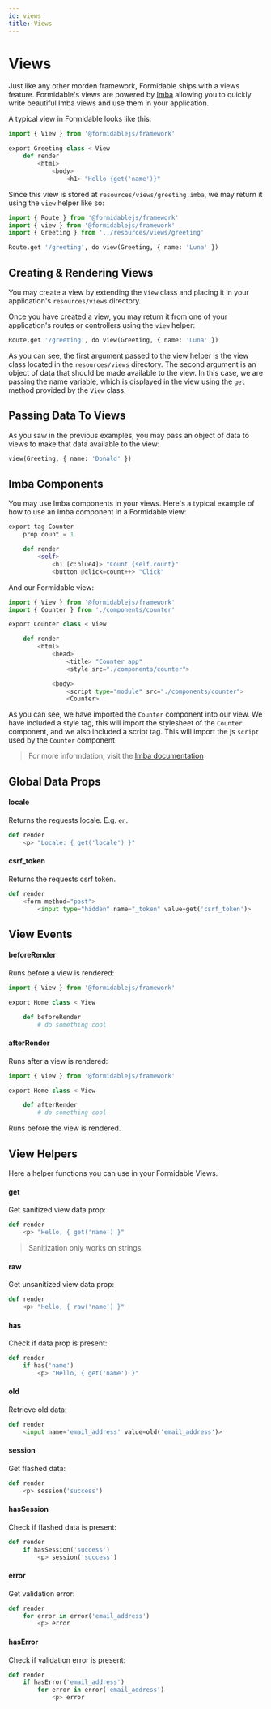 ```yaml
---
id: views
title: Views
---
```


# Views

Just like any other morden framework, Formidable ships with a views feature. Formidable's views are powered by [Imba](https://imba.io/) allowing you to quickly write beautiful Imba views and use them in your application.

A typical view in Formidable looks like this:

```py title="resources/views/greeting.imba"
import { View } from '@formidablejs/framework'

export Greeting class < View
	def render
		<html>
			<body>
				<h1> "Hello {get('name')}"
```

Since this view is stored at `resources/views/greeting.imba`, we may return it using the `view` helper like so:

```py title="routes/api.imba"
import { Route } from '@formidablejs/framework'
import { view } from '@formidablejs/framework'
import { Greeting } from '../resources/views/greeting'

Route.get '/greeting', do view(Greeting, { name: 'Luna' })
```

## Creating & Rendering Views

You may create a view by extending the `View` class and placing it in your application's `resources/views` directory.

Once you have created a view, you may return it from one of your application's routes or controllers using the `view` helper:

```py
Route.get '/greeting', do view(Greeting, { name: 'Luna' })
```

As you can see, the first argument passed to the view helper is the view class located in the `resources/views` directory. The second argument is an object of data that should be made available to the view. In this case, we are passing the name variable, which is displayed in the view using the `get` method provided by the `View` class.

## Passing Data To Views

As you saw in the previous examples, you may pass an object of data to views to make that data available to the view:

```py
view(Greeting, { name: 'Donald' })
```

## Imba Components

You may use Imba components in your views. Here's a typical example of how to use an Imba component in a Formidable view:

```py title="resources/views/components/counter.imba"
export tag Counter
	prop count = 1

	def render
		<self>
			<h1 [c:blue4]> "Count {self.count}"
			<button @click=count++> "Click"

```

And our Formidable view:

```py title="resources/views/app.imba"
import { View } from '@formidablejs/framework'
import { Counter } from './components/counter'

export Counter class < View

	def render
		<html>
			<head>
				<title> "Counter app"
				<style src="./components/counter">

			<body>
				<script type="module" src="./components/counter">
				<Counter>
```

As you can see, we have imported the `Counter` component into our view.
We have included a style tag, this will import the stylesheet of the `Counter` component, and we also included a script tag. This will import the js `script` used by the `Counter` component.

> For more informdation, visit the [Imba documentation](https://imba.io/tags/custom-components)

## Global Data Props

#### locale

Returns the requests locale. E.g. `en`.

```py
def render
	<p> "Locale: { get('locale') }"
```

#### csrf_token

Returns the requests csrf token.

```py
def render
	<form method="post">
		<input type="hidden" name="_token" value=get('csrf_token')>
```

## View Events

#### beforeRender

Runs before a view is rendered:

```py
import { View } from '@formidablejs/framework'

export Home class < View

	def beforeRender
		# do something cool
```

#### afterRender

Runs after a view is rendered:

```py
import { View } from '@formidablejs/framework'

export Home class < View

	def afterRender
		# do something cool
```

Runs before the view is rendered.

## View Helpers

Here a helper functions you can use in your Formidable Views.

#### get

Get sanitized view data prop:

```py
def render
	<p> "Hello, { get('name') }"
```

> Sanitization only works on strings.

#### raw

Get unsanitized view data prop:

```py
def render
	<p> "Hello, { raw('name') }"
```

#### has

Check if data prop is present:

```py
def render
	if has('name')
		<p> "Hello, { get('name') }"
```

#### old

Retrieve old data:

```py
def render
	<input name='email_address' value=old('email_address')>
```

#### session

Get flashed data:

```py
def render
	<p> session('success')
```

#### hasSession

Check if flashed data is present:

```py
def render
	if hasSession('success')
		<p> session('success')
```

#### error

Get validation error:

```py
def render
	for error in error('email_address')
		<p> error
```

#### hasError

Check if validation error is present:

```py
def render
	if hasError('email_address')
		for error in error('email_address')
			<p> error
```
